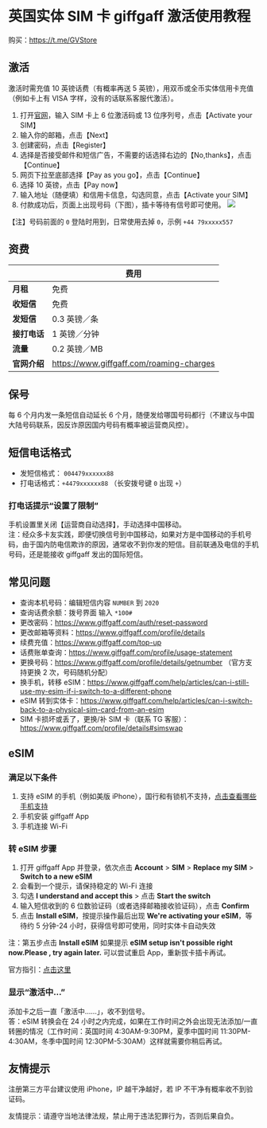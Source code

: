 # 英国实体 SIM 卡 giffgaff 激活使用教程

购买：https://t.me/GVStore

## 激活
激活时需充值 10 英镑话费（有概率再送 5 英镑），用双币或全币实体信用卡充值（例如卡上有 VISA 字样，没有的话联系客服代激活）。

1. 打开[官网](https://www.giffgaff.com/activate)，输入 SIM 卡上 6 位激活码或 13 位序列号，点击【Activate your SIM】
2. 输入你的邮箱，点击【Next】
3. 创建密码，点击【Register】
4. 选择是否接受邮件和短信广告，不需要的话选择右边的【No,thanks】，点击 【Continue】
5. 网页下拉至底部选择【Pay as you go】，点击【Continue】
6. 选择 10 英镑，点击【Pay now】
7. 输入地址（随便填）和信用卡信息，勾选同意，点击【Activate your SIM】
8. 付款成功后，页面上出现号码（下图），插卡等待有信号即可使用。
![](https://i.imgur.com/Q9cZKmj.png)

【注】号码前面的 `0` 登陆时用到，日常使用去掉 `0`，示例 `+44 79xxxxx557`

## 资费
|  |  费用 |
|  ----  | ----  |
| **月租**  |  免费 |
|  **收短信**  | 免费 |
|  **发短信**       |   0.3 英镑／条 |
|  **接打电话**       |   1 英镑／分钟 |
|     **流量**    | 0.2 英镑／MB   |
|**官网介绍**|https://www.giffgaff.com/roaming-charges|

## 保号
每 6 个月内发一条短信自动延长 6 个月，随便发给哪国号码都行（不建议与中国大陆号码联系，因反诈原因国内号码有概率被运营商风控）。

## 短信电话格式
- 发短信格式： `004479xxxxxx88`
- 打电话格式：`+4479xxxxxx88` （长安拨号键 `0` 出现 `+`）

### 打电话提示“设置了限制”
手机设置里关闭【运营商自动选择】，手动选择中国移动。\
注：经众多卡友实践，即便切换信号到中国移动，如果对方是中国移动的手机号码，由于国内防电信欺诈的原因，通常收不到你发的短信。目前联通及电信的手机号码，还是能接收 giffgaff 发出的国际短信。

## 常见问题
- 查询本机号码：编辑短信内容 `NUMBER` 到 `2020`
- 查询话费余额：拨号界面 输入 `*100#`
- 更改密码：https://www.giffgaff.com/auth/reset-password
- 更改邮箱等资料：https://www.giffgaff.com/profile/details
- 续费充值：https://www.giffgaff.com/top-up
- 话费账单查询：https://www.giffgaff.com/profile/usage-statement
- 更换号码：https://www.giffgaff.com/profile/details/getnumber （官方支持更换 2 次，号码随机分配）
- 换手机，转移 eSIM：https://www.giffgaff.com/help/articles/can-i-still-use-my-esim-if-i-switch-to-a-different-phone
- eSIM 转到实体卡：https://www.giffgaff.com/help/articles/can-i-switch-back-to-a-physical-sim-card-from-an-esim
- SIM 卡损坏或丢了，更换/补 SIM 卡（联系 TG 客服）：https://www.giffgaff.com/profile/details#simswap

## eSIM
### 满足以下条件
1. 支持 eSIM 的手机（例如美版 iPhone），国行和有锁机不支持，[点击查看哪些手机支持](https://www.giffgaff.com/help/articles/can-i-use-an-esim-in-my-current-phone)
2. 手机安装 giffgaff App
3. 手机连接 Wi-Fi

### 转 eSIM 步骤
1. 打开 giffgaff App 并登录，依次点击 **Account** > **SIM** > **Replace my SIM** > **Switch to a new eSIM**
2. 会看到一个提示，请保持稳定的 Wi-Fi 连接
3. 勾选 **I understand and accept this** > 点击 **Start the switch**
4. 输入短信收到的 6 位数验证码（或者选择邮箱接收验证码），点击 **Confirm**
5. 点击 **Install eSIM**，按提示操作最后出现 **We're activating your eSIM**，等待约 5 分钟-24 小时，获得信号即可使用，同时实体卡自动失效

注：第五步点击 **Install eSIM** 如果提示 **eSIM setup isn't possible right now.Please , try again later.** 可以尝试重启 App，重新拔卡插卡再试。

官方指引：[点击这里](https://www.giffgaff.com/help/articles/how-do-i-get-an-esim-on-giffgaff)

### 显示“激活中…”
添加卡之后一直「激活中……」，收不到信号。\
答：eSIM 转换会在 24 小时之内完成，如果在工作时间之外会出现无法添加/一直转圈的情况（工作时间：英国时间 4:30AM-9:30PM，夏季中国时间 11:30PM-4:30AM，冬季中国时间 12:30PM-5:30AM）这样就需要你稍后再试。

## 友情提示
注册第三方平台建议使用 iPhone，IP 越干净越好，若 IP 不干净有概率收不到验证码。

友情提示：请遵守当地法律法规，禁止用于违法犯罪行为，否则后果自负。
